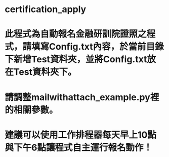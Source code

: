 # certification_apply
# 此程式為自動報名金融研訓院證照之程式，請填寫Config.txt內容，於當前目錄下新增Test資料夾，並將Config.txt放在Test資料夾下。
# 請調整mailwithattach_example.py裡的相關參數。
# 建議可以使用工作排程器每天早上10點與下午6點讓程式自主運行報名動作！
